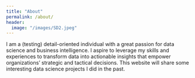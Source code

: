 ```yaml
---
title: "About"
permalink: /about/
header:
  image: "/images/SD2.jpeg"
---
```


I am a (testing) detail-oriented individual with a great passion for data science and business intelligence. I aspire to leverage my skills and experiences to transform data into actionable insights that empower organizations’ strategic and tactical decisions. This website will share some interesting data science projects I did in the past.
